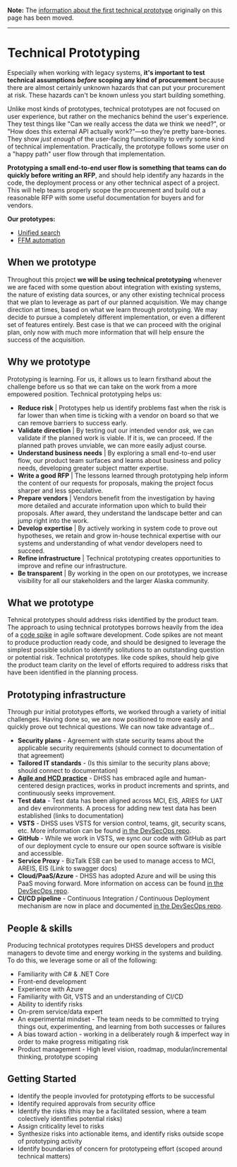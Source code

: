 **Note:** The [information about the first technical prototype](technical-prototyping-unified-search.md) originally on this page has been moved.

---

# Technical Prototyping
Especially when working with legacy systems, **it's important to test technical assumptions *before* scoping any kind of procurement** because there are almost certainly unknown hazards that can put your procurement at risk. These hazards can't be known unless you start building something.

Unlike most kinds of prototypes, technical prototypes are not focused on user experience, but rather on the mechanics behind the user's experience. They test things like "Can we really access the data we think we need?", or "How does this external API actually work?"—so they’re pretty bare-bones. They show *just enough* of the user-facing functionality to verify some kind of technical implementation. Practically, the prototype follows some user on a "happy path" user flow through that implementation.

**Prototyping a small end-to-end user flow is something that teams can do quickly before writing an RFP**, and should help identify any hazards in the code, the deployment process or any other technical aspect of a project. This will help teams properly scope the procurement and build out a reasonable RFP with some useful documentation for buyers and for vendors.

**Our prototypes:**

- [Unified search](technical-prototyping-unified-search.md)
- [FFM automation](technical-prototyping-ffm-automated-registration.md)

## When we prototype

Throughout this project **we will be using technical prototyping** whenever we are faced with some question about integration with existing systems, the nature of existing data sources, or any other existing technical process that we plan to leverage as part of our planned acquisition. We may change direction at times, based on what we learn through prototyping. We may decide to pursue a completely different implementation, or even a different set of features entirely. Best case is that we can proceed with the original plan, only now with much more information that will help ensure the success of the acquisition.

## Why we prototype

Prototyping is learning. For us, it allows us to learn firsthand about the challenge before us so that we can take on the work from a more empowered position. Technical prototyping helps us:

- **Reduce risk** | Prototypes help us identify problems fast when the risk is far lower than when time is ticking with a vendor on board so that we can remove barriers to success early.
- **Validate direction** | By testing out our intended vendor _ask_, we can validate if the planned work is viable. If it is, we can proceed. If the planned path proves unviable, we can more easily adjust course.
- **Understand business needs** | By exploring a small end-to-end user flow, our product team surfaces and learns about business and policy needs, developing greater subject matter expertise.
- **Write a good RFP** | The lessons learned through prototyping help inform the content of our requests for proposals, making the project focus sharper and less speculative.
- **Prepare vendors** | Vendors benefit from the investigation by having more detailed and accurate information upon which to build their proposals. After award, they understand the landscape better and can jump right into the work.
- **Develop expertise** | By actively working in system code to prove out hypotheses, we retain and grow in-house technical expertise with our systems and understanding of what vendor developers need to succeed.
- **Refine infrastructure** | Technical prototyping creates opportunities to improve and refine our infrastructure.
- **Be transparent** | By working in the open on our prototypes, we increase visibility for all our stakeholders and the larger Alaska community.

## What we prototype

Tehnical prototypes should address risks identified by the product team. The approach to using technical prototypes borrows heavily from the idea of a [code spike](http://agiledictionary.com/209/spike/) in agile software development. Code spikes are not meant to produce production ready code, and should be designed to leverage the simplest possible solution to identify solitutions to an outstanding question or potential risk. Technical prototypes. like code spikes, should help give the product team clarity on the level of efforts required to address risks that have been identified in the planning process.

## Prototyping infrastructure

Through pur initial prototypes efforts, we worked through a variety of initial challenges. Having done so, we are now positioned to more easily and quickly prove out technical questions. We can now take advantage of...

- **Security plans** - Agreement with state security teams about the applicable security requirements (should connect to documentation of that agreement)
- **Tailored IT standards** - (Is this similar to the security plans above; should connect to documentation)
- **[Agile and HCD practice](https://github.com/AlaskaDHSS/EIS-Modernization/blob/master/how-we-work.md)** - DHSS has embraced agile and human-centered design practices, works in product increments and sprints, and continuously seeks improvement.
- **Test data** - Test data has been aligned across MCI, EIS, ARIES for UAT and dev environments. A process for adding new test data has been established (links to documentation)
- **VSTS** - DHSS uses VSTS for version control, teams, git, security scans, etc. More information can be found [in the DevSecOps repo](https://github.com/AlaskaDHSS/DevSecOpsMvp/tree/master/vsts).
- **GitHub** - While we work in VSTS, we sync our code with GitHub as part of our deployment cycle to ensure our open source software is visible and accessible.
- **Service Proxy** - BizTalk ESB can be used to manage access to MCI, AREIS, EIS (Link to swagger docs)
- **Cloud/PaaS/Azure** - DHSS has adopted Azure and will be using this PaaS moving forward. More information on access can be found [in the DevSecOps repo](https://github.com/AlaskaDHSS/DevSecOpsMvp/blob/master/Azure.md).
- **CI/CD pipeline** - Continuous Integration / Continuous Deployment mechanism are now in place and documented [in the DevSecOps repo](https://github.com/AlaskaDHSS/DevSecOpsMvp/blob/master/vsts/GitBranchingStrategy.md).

## People & skills

Producing technical prototypes requires DHSS developers and product managers to devote time and energy working in the systems and building. To do this, we leverage some or all of the following:

- Familiarity with C# & .NET Core
- Front-end development 
- Experience with Azure
- Familiarity with Git, VSTS and an understanding of CI/CD 
- Ability to identify risks
- On-prem service/data expert
- An experimental mindset - The team needs to be committed to trying things out, experimenting, and learning from both successes or failures
- A bias toward action - working in a deliberately rough & imperfect way in order to make progress mitigating risk
- Product management - High level vision, roadmap, modular/incremental thinking, prototype scoping

## Getting Started

- Identify the people invovled for prototyping efforts to be successful
- Identify required approvals from security office
- Identify the risks (this may be a facilitated session, where a team colectively identifies potential risks)
- Assign criticality level to risks
- Synthesize risks into actionable items, and identify risks outside scope of prototyping activity
- Identify boundaries of concern for prototypeing effort (scoped around technical matters)
